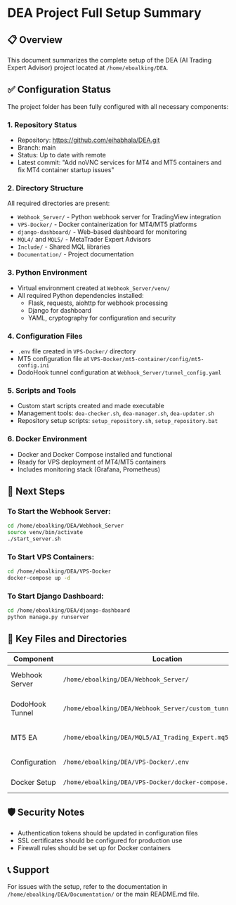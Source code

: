 # DEA Project Full Setup Summary

## 📋 Overview
This document summarizes the complete setup of the DEA (AI Trading Expert Advisor) project located at `/home/eboalking/DEA`.

## ✅ Configuration Status
The project folder has been fully configured with all necessary components:

### 1. Repository Status
- Repository: https://github.com/eihabhala/DEA.git
- Branch: main
- Status: Up to date with remote
- Latest commit: "Add noVNC services for MT4 and MT5 containers and fix MT4 container startup issues"

### 2. Directory Structure
All required directories are present:
- `Webhook_Server/` - Python webhook server for TradingView integration
- `VPS-Docker/` - Docker containerization for MT4/MT5 platforms
- `django-dashboard/` - Web-based dashboard for monitoring
- `MQL4/` and `MQL5/` - MetaTrader Expert Advisors
- `Include/` - Shared MQL libraries
- `Documentation/` - Project documentation

### 3. Python Environment
- Virtual environment created at `Webhook_Server/venv/`
- All required Python dependencies installed:
  - Flask, requests, aiohttp for webhook processing
  - Django for dashboard
  - YAML, cryptography for configuration and security

### 4. Configuration Files
- `.env` file created in `VPS-Docker/` directory
- MT5 configuration file at `VPS-Docker/mt5-container/config/mt5-config.ini`
- DodoHook tunnel configuration at `Webhook_Server/tunnel_config.yaml`

### 5. Scripts and Tools
- Custom start scripts created and made executable
- Management tools: `dea-checker.sh`, `dea-manager.sh`, `dea-updater.sh`
- Repository setup scripts: `setup_repository.sh`, `setup_repository.bat`

### 6. Docker Environment
- Docker and Docker Compose installed and functional
- Ready for VPS deployment of MT4/MT5 containers
- Includes monitoring stack (Grafana, Prometheus)

## 🚀 Next Steps

### To Start the Webhook Server:
```bash
cd /home/eboalking/DEA/Webhook_Server
source venv/bin/activate
./start_server.sh
```

### To Start VPS Containers:
```bash
cd /home/eboalking/DEA/VPS-Docker
docker-compose up -d
```

### To Start Django Dashboard:
```bash
cd /home/eboalking/DEA/django-dashboard
python manage.py runserver
```

## 📁 Key Files and Directories

| Component | Location | Purpose |
|-----------|----------|---------|
| Webhook Server | `/home/eboalking/DEA/Webhook_Server/` | Processes TradingView alerts |
| DodoHook Tunnel | `/home/eboalking/DEA/Webhook_Server/custom_tunnel_server.py` | Professional webhook tunneling |
| MT5 EA | `/home/eboalking/DEA/MQL5/AI_Trading_Expert.mq5` | MetaTrader 5 Expert Advisor |
| Configuration | `/home/eboalking/DEA/VPS-Docker/.env` | Environment variables |
| Docker Setup | `/home/eboalking/DEA/VPS-Docker/docker-compose.yml` | Container orchestration |

## 🛡️ Security Notes
- Authentication tokens should be updated in configuration files
- SSL certificates should be configured for production use
- Firewall rules should be set up for Docker containers

## 📞 Support
For issues with the setup, refer to the documentation in `/home/eboalking/DEA/Documentation/` or the main README.md file.